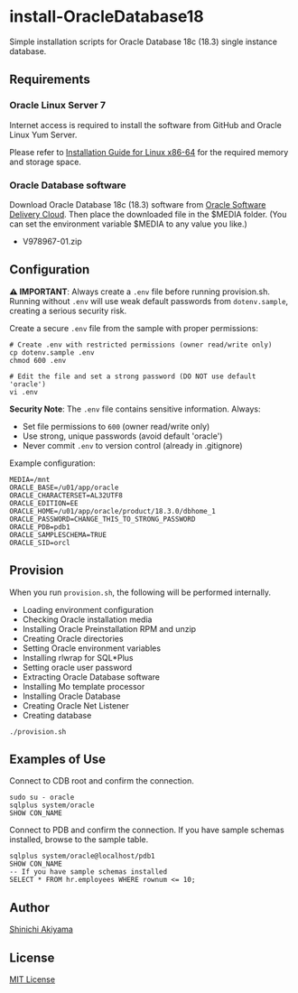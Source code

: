 install-OracleDatabase18
========================

Simple installation scripts for Oracle Database 18c (18.3) single instance database.

Requirements
------------

### Oracle Linux Server 7 ###

Internet access is required to install the software from GitHub and Oracle Linux Yum Server.

Please refer to [Installation Guide for Linux x86-64](https://docs.oracle.com/en/database/oracle/oracle-database/18/ladbi/oracle-database-installation-checklist.html) for the required memory and storage space.

### Oracle Database software ###

Download Oracle Database 18c (18.3) software from [Oracle Software Delivery Cloud](https://edelivery.oracle.com/). Then place the downloaded file in the $MEDIA folder. (You can set the environment variable $MEDIA to any value you like.)

* V978967-01.zip

Configuration
-------------

**⚠️ IMPORTANT**: Always create a `.env` file before running provision.sh. 
Running without `.env` will use weak default passwords from `dotenv.sample`, creating a serious security risk.

Create a secure `.env` file from the sample with proper permissions:

```shell
# Create .env with restricted permissions (owner read/write only)
cp dotenv.sample .env
chmod 600 .env

# Edit the file and set a strong password (DO NOT use default 'oracle')
vi .env
```

**Security Note**: The `.env` file contains sensitive information. Always:
- Set file permissions to `600` (owner read/write only)
- Use strong, unique passwords (avoid default 'oracle')
- Never commit `.env` to version control (already in .gitignore)

Example configuration:
```shell
MEDIA=/mnt
ORACLE_BASE=/u01/app/oracle
ORACLE_CHARACTERSET=AL32UTF8
ORACLE_EDITION=EE
ORACLE_HOME=/u01/app/oracle/product/18.3.0/dbhome_1
ORACLE_PASSWORD=CHANGE_THIS_TO_STRONG_PASSWORD
ORACLE_PDB=pdb1
ORACLE_SAMPLESCHEMA=TRUE
ORACLE_SID=orcl
```

Provision
---------

When you run `provision.sh`, the following will be performed internally.

* Loading environment configuration
* Checking Oracle installation media
* Installing Oracle Preinstallation RPM and unzip
* Creating Oracle directories
* Setting Oracle environment variables
* Installing rlwrap for SQL*Plus
* Setting oracle user password
* Extracting Oracle Database software
* Installing Mo template processor
* Installing Oracle Database
* Creating Oracle Net Listener
* Creating database

```console
./provision.sh
```

Examples of Use
---------------

Connect to CDB root and confirm the connection.

```console
sudo su - oracle
sqlplus system/oracle
SHOW CON_NAME
```

Connect to PDB and confirm the connection. If you have sample schemas installed, browse to the sample table.

```console
sqlplus system/oracle@localhost/pdb1
SHOW CON_NAME
-- If you have sample schemas installed
SELECT * FROM hr.employees WHERE rownum <= 10;
```

Author
------

[Shinichi Akiyama](https://github.com/shakiyam)

License
-------

[MIT License](https://opensource.org/licenses/MIT)

